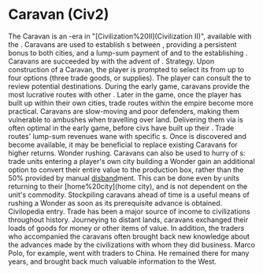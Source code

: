 # Caravan (Civ2)

The Caravan is an -era in "[Civilization%20II](Civilization II)", available with the . Caravans are used to establish s between , providing a persistent bonus to both cities, and a lump-sum payment of and to the establishing .
Caravans are succeeded by with the advent of .
Strategy.
Upon construction of a Caravan, the player is prompted to select its from up to four options (three trade goods, or supplies). The player can consult the to review potential destinations. 
During the early game, caravans provide the most lucrative routes with other . Later in the game, once the player has built up within their own cities, trade routes within the empire become more practical.
Caravans are slow-moving and poor defenders, making them vulnerable to ambushes when travelling over land. Delivering them via is often optimal in the early game, before civs have built up their .
Trade routes' lump-sum revenues wane with specific s. Once is discovered and become available, it may be beneficial to replace existing Caravans for higher returns.
Wonder rushing.
Caravans can also be used to hurry of s: trade units entering a player's own city building a Wonder gain an additional option to convert their entire value to the production box, rather than the 50% provided by manual [disband](disband)ment. This can be done even by units returning to their [home%20city](home city), and is not dependent on the unit's commodity. Stockpiling caravans ahead of time is a useful means of rushing a Wonder as soon as its prerequisite advance is obtained.
Civilopedia entry.
Trade has been a major source of income to civilizations throughout history. Journeying to distant lands, caravans exchanged their loads of goods for money or other items of value. In addition, the traders who accompanied the caravans often brought back new knowledge about the advances made by the civilizations with whom they did business. Marco Polo, for example, went with traders to China. He remained there for many years, and brought back much valuable information to the West.